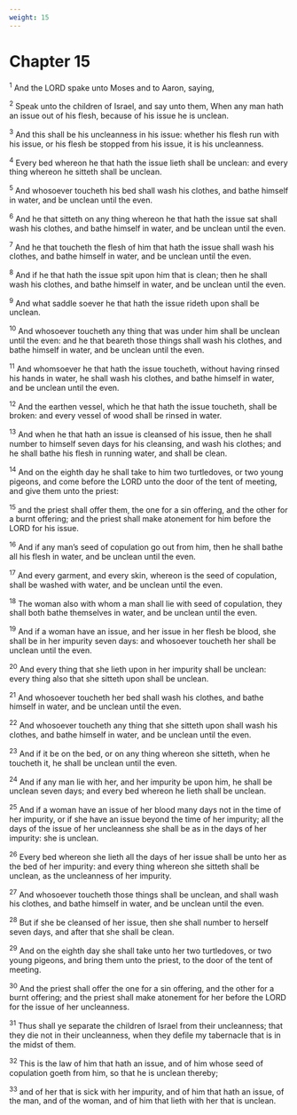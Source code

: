 ```yaml
---
weight: 15
---
```


# Chapter 15

<sup>1</sup> And the LORD spake unto Moses and to Aaron, saying, 

<sup>2</sup> Speak unto the children of Israel, and say unto them, When any man hath an issue out of his flesh, because of his issue he is unclean. 

<sup>3</sup> And this shall be his uncleanness in his issue: whether his flesh run with his issue, or his flesh be stopped from his issue, it is his uncleanness. 

<sup>4</sup> Every bed whereon he that hath the issue lieth shall be unclean: and every thing whereon he sitteth shall be unclean. 

<sup>5</sup> And whosoever toucheth his bed shall wash his clothes, and bathe himself in water, and be unclean until the even. 

<sup>6</sup> And he that sitteth on any thing whereon he that hath the issue sat shall wash his clothes, and bathe himself in water, and be unclean until the even. 

<sup>7</sup> And he that toucheth the flesh of him that hath the issue shall wash his clothes, and bathe himself in water, and be unclean until the even. 

<sup>8</sup> And if he that hath the issue spit upon him that is clean; then he shall wash his clothes, and bathe himself in water, and be unclean until the even. 

<sup>9</sup> And what saddle soever he that hath the issue rideth upon shall be unclean. 

<sup>10</sup> And whosoever toucheth any thing that was under him shall be unclean until the even: and he that beareth those things shall wash his clothes, and bathe himself in water, and be unclean until the even. 

<sup>11</sup> And whomsoever he that hath the issue toucheth, without having rinsed his hands in water, he shall wash his clothes, and bathe himself in water, and be unclean until the even. 

<sup>12</sup> And the earthen vessel, which he that hath the issue toucheth, shall be broken: and every vessel of wood shall be rinsed in water. 

<sup>13</sup> And when he that hath an issue is cleansed of his issue, then he shall number to himself seven days for his cleansing, and wash his clothes; and he shall bathe his flesh in running water, and shall be clean. 

<sup>14</sup> And on the eighth day he shall take to him two turtledoves, or two young pigeons, and come before the LORD unto the door of the tent of meeting, and give them unto the priest: 

<sup>15</sup> and the priest shall offer them, the one for a sin offering, and the other for a burnt offering; and the priest shall make atonement for him before the LORD for his issue. 

<sup>16</sup> And if any man’s seed of copulation go out from him, then he shall bathe all his flesh in water, and be unclean until the even. 

<sup>17</sup> And every garment, and every skin, whereon is the seed of copulation, shall be washed with water, and be unclean until the even. 

<sup>18</sup> The woman also with whom a man shall lie with seed of copulation, they shall both bathe themselves in water, and be unclean until the even. 

<sup>19</sup> And if a woman have an issue, and her issue in her flesh be blood, she shall be in her impurity seven days: and whosoever toucheth her shall be unclean until the even. 

<sup>20</sup> And every thing that she lieth upon in her impurity shall be unclean: every thing also that she sitteth upon shall be unclean. 

<sup>21</sup> And whosoever toucheth her bed shall wash his clothes, and bathe himself in water, and be unclean until the even. 

<sup>22</sup> And whosoever toucheth any thing that she sitteth upon shall wash his clothes, and bathe himself in water, and be unclean until the even. 

<sup>23</sup> And if it be on the bed, or on any thing whereon she sitteth, when he toucheth it, he shall be unclean until the even. 

<sup>24</sup> And if any man lie with her, and her impurity be upon him, he shall be unclean seven days; and every bed whereon he lieth shall be unclean. 

<sup>25</sup> And if a woman have an issue of her blood many days not in the time of her impurity, or if she have an issue beyond the time of her impurity; all the days of the issue of her uncleanness she shall be as in the days of her impurity: she is unclean. 

<sup>26</sup> Every bed whereon she lieth all the days of her issue shall be unto her as the bed of her impurity: and every thing whereon she sitteth shall be unclean, as the uncleanness of her impurity. 

<sup>27</sup> And whosoever toucheth those things shall be unclean, and shall wash his clothes, and bathe himself in water, and be unclean until the even. 

<sup>28</sup> But if she be cleansed of her issue, then she shall number to herself seven days, and after that she shall be clean. 

<sup>29</sup> And on the eighth day she shall take unto her two turtledoves, or two young pigeons, and bring them unto the priest, to the door of the tent of meeting. 

<sup>30</sup> And the priest shall offer the one for a sin offering, and the other for a burnt offering; and the priest shall make atonement for her before the LORD for the issue of her uncleanness. 

<sup>31</sup> Thus shall ye separate the children of Israel from their uncleanness; that they die not in their uncleanness, when they defile my tabernacle that is in the midst of them. 

<sup>32</sup> This is the law of him that hath an issue, and of him whose seed of copulation goeth from him, so that he is unclean thereby; 

<sup>33</sup> and of her that is sick with her impurity, and of him that hath an issue, of the man, and of the woman, and of him that lieth with her that is unclean. 


